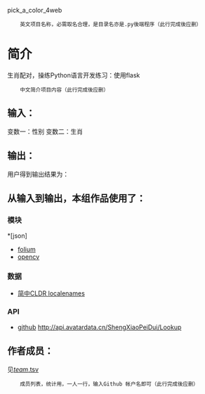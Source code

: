 pick_a_color_4web


		英文项目名称，必需取名合理，是目录名亦是.py後端程序（此行完成後应删）
# 简介 
生肖配对，操练Python语言开发练习：使用flask


		中文简介项目内容（此行完成後应删）

## 输入：
变数一：性别
变数二：生肖
## 输出：
用户得到输出结果为：
## 从输入到输出，本组作品使用了：
### 模块
*[json]
* [folium](https://github.com/python-visualization/folium)
* [opencv](http://opencv.org/)
### 数据
* [简中CLDR localenames](https://github.com/unicode-cldr/cldr-localenames-modern/blob/master/main/zh-Hans/territories.json)
### API
* [github](https://api.github.com/)
http://api.avatardata.cn/ShengXiaoPeiDui/Lookup
## 作者成员：
见[_team_.tsv](_team_.tsv)


		成员列表，统计用，一人一行，输入Github 帐户名即可（此行完成後应删）
